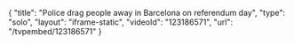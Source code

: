 {
    "title": "Police drag people away in Barcelona on referendum day",
    "type": "solo",
    "layout": "iframe-static",
    "videoId": "123186571",
    "url": "\/tvpembed\/123186571"
}